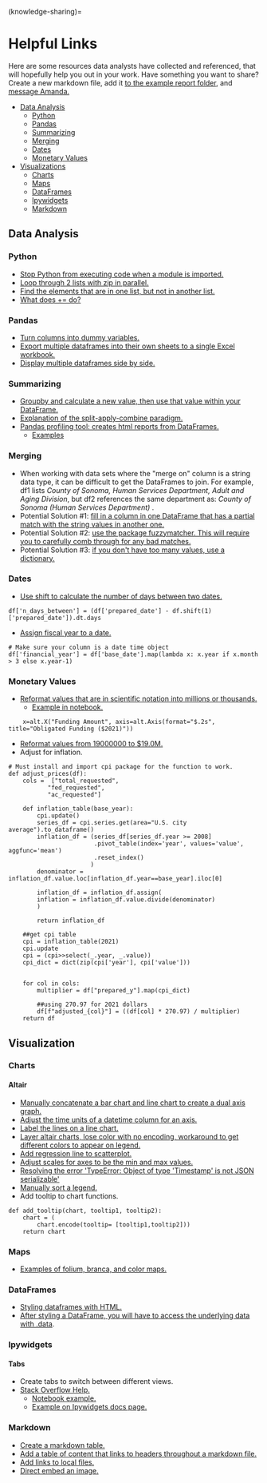 (knowledge-sharing)=
# Helpful Links
Here are some resources data analysts have collected and referenced, that will hopefully help you out in your work. Have something you want to share? Create a new markdown file, add it [to the example report folder](https://github.com/cal-itp/data-analyses/tree/main/example_report), and [message Amanda.](https://app.slack.com/client/T014965JTHA/C013N8GELLF/user_profile/U02PCTPSZ8A)

* [Data Analysis](#data-analysis)
    * [Python](#python)
    * [Pandas](#pandas)
    * [Summarizing](#summarizing)
    * [Merging](#merging)
    * [Dates](#dates)
    * [Monetary Values](#monetary-values)
* [Visualizations](#visualization)
    * [Charts](#charts)
    * [Maps](#maps)
    * [DataFrames](#dataframes)
    * [Ipywidgets](#ipywidgets)
    * [Markdown](#markdown)

## Data Analysis
### Python
* [Stop Python from executing code when a module is imported.](https://stackoverflow.com/questions/6523791/why-is-python-running-my-module-when-i-import-it-and-how-do-i-stop-it)
* [Loop through 2 lists with zip in parallel.](https://stackoverflow.com/questions/1663807/how-to-iterate-through-two-lists-in-parallel)
* [Find the elements that are in one list, but not in another list.](https://stackoverflow.com/questions/41125909/python-find-elements-in-one-list-that-are-not-in-the-other)
* [What does += do?](https://stackoverflow.com/questions/4841436/what-exactly-does-do)

### Pandas
* [Turn columns into dummy variables.](https://pandas.pydata.org/docs/reference/api/pandas.get_dummies.html)
* [Export multiple dataframes into their own sheets to a single Excel workbook.](https://xlsxwriter.readthedocs.io/example_pandas_multiple.html)
* [Display multiple dataframes side by side.](https://stackoverflow.com/questions/38783027/jupyter-notebook-display-two-pandas-tables-side-by-side)

### Summarizing
* [Groupby and calculate a new value, then use that value within your DataFrame.](https://stackoverflow.com/questions/35640364/python-pandas-max-value-in-a-group-as-a-new-column)
* [Explanation of the split-apply-combine paradigm.](https://stackoverflow.com/questions/30244952/how-do-i-create-a-new-column-from-the-output-of-pandas-groupby-sum)
* [Pandas profiling tool: creates html reports from DataFrames.](https://github.com/ydataai/pandas-profiling)
    * [Examples](https://pandas-profiling.ydata.ai/examples/master/census/census_report.html)

### Merging
* When working with data sets where the "merge on" column is a string data type, it can be difficult to get the DataFrames to join. For example, df1 lists <i>County of Sonoma, Human Services Department, Adult and Aging Division</i>, but df2 references the same department as: <i>County of Sonoma (Human Services Department) </i>.
 * Potential Solution #1: [fill in a column in one DataFrame that has a partial match with the string values in another one.](https://stackoverflow.com/questions/61811137/based-on-partial-string-match-fill-one-data-frame-column-from-another-dataframe)
* Potential Solution #2: [use the package fuzzymatcher. This will require you to carefully comb through for any bad matches.](https://pbpython.com/record-linking.html)
* Potential Solution #3: [if you don't have too many values, use a dictionary.](https://github.com/cal-itp/data-analyses/blob/main/drmt_grants/TIRCP_functions.py#:~:text=%23%23%23%20RECIPIENTS%20%23%23%23,%7D)

### Dates
* [Use shift to calculate the number of days between two dates.](https://towardsdatascience.com/all-the-pandas-shift-you-should-know-for-data-analysis-791c1692b5e)
```
df['n_days_between'] = (df['prepared_date'] - df.shift(1)['prepared_date']).dt.days
```
* [Assign fiscal year to a date.](https://stackoverflow.com/questions/59181855/get-the-financial-year-from-a-date-in-a-pandas-dataframe-and-add-as-new-column)
```
# Make sure your column is a date time object
df['financial_year'] = df['base_date'].map(lambda x: x.year if x.month > 3 else x.year-1)
```

### Monetary Values
* [Reformat values that are in scientific notation into millions or thousands.](https://github.com/d3/d3-format)
    * [Example in notebook.](https://github.com/cal-itp/data-analyses/blob/30de5cd2fed3a37e2c9cfb661929252ad76f6514/dla/e76_obligated_funds/_dla_utils.py#L221)
```
    x=alt.X("Funding Amount", axis=alt.Axis(format="$.2s", title="Obligated Funding ($2021)"))
```
* [Reformat values from 19000000 to $19.0M.](https://stackoverflow.com/questions/41271673/format-numbers-in-a-python-pandas-dataframe-as-currency-in-thousands-or-millions)
* Adjust for inflation.


```
# Must install and import cpi package for the function to work.
def adjust_prices(df):
    cols =  ["total_requested",
           "fed_requested",
           "ac_requested"]

    def inflation_table(base_year):
        cpi.update()
        series_df = cpi.series.get(area="U.S. city average").to_dataframe()
        inflation_df = (series_df[series_df.year >= 2008]
                        .pivot_table(index='year', values='value', aggfunc='mean')
                        .reset_index()
                       )
        denominator = inflation_df.value.loc[inflation_df.year==base_year].iloc[0]

        inflation_df = inflation_df.assign(
        inflation = inflation_df.value.divide(denominator)
        )

        return inflation_df

    ##get cpi table
    cpi = inflation_table(2021)
    cpi.update
    cpi = (cpi>>select(_.year, _.value))
    cpi_dict = dict(zip(cpi['year'], cpi['value']))


    for col in cols:
        multiplier = df["prepared_y"].map(cpi_dict)

        ##using 270.97 for 2021 dollars
        df[f"adjusted_{col}"] = ((df[col] * 270.97) / multiplier)
    return df
```

## Visualization
### Charts
#### Altair
* [Manually concatenate a bar chart and line chart to create a dual axis graph.](https://github.com/altair-viz/altair/issues/1934)
* [Adjust the time units of a datetime column for an axis.](https://altair-viz.github.io/user_guide/transform/timeunit.html)
* [Label the lines on a line chart.](https://stackoverflow.com/questions/61194028/adding-labels-at-end-of-line-chart-in-altair)
* [Layer altair charts, lose color with no encoding, workaround to get different colors to appear on legend.](altair-viz/altair#1099)
* [Add regression line to scatterplot.](https://stackoverflow.com/questions/61447422/quick-way-to-visualise-multiple-columns-in-altair-with-regression-lines)
* [Adjust scales for axes to be the min and max values.](https://stackoverflow.com/questions/62281179/how-to-adjust-scale-ranges-in-altair)
* [Resolving the error 'TypeError: Object of type 'Timestamp' is not JSON serializable'](https://github.com/altair-viz/altair/issues/1355)
* [Manually sort a legend.](https://github.com/cal-itp/data-analyses/blob/460e9fc8f4311e90d9c647e149a23a9e38035394/Agreement_Overlap/Visuals.ipynb)
* Add tooltip to chart functions.
```
def add_tooltip(chart, tooltip1, tooltip2):
    chart = (
        chart.encode(tooltip= [tooltip1,tooltip2]))
    return chart
```


### Maps
* [Examples of folium, branca, and color maps.](https://nbviewer.org/github/python-visualization/folium/blob/v0.2.0/examples/Colormaps.ipynb)

### DataFrames
* [Styling dataframes with HTML.](https://pandas.pydata.org/pandas-docs/stable/user_guide/style.html)
* [After styling a DataFrame, you will have to access the underlying data with .data](https://stackoverflow.com/questions/56647813/perform-operations-after-styling-in-a-dataframe).

### Ipywidgets
#### Tabs
* Create tabs to switch between different views.
* [Stack Overflow Help.](https://stackoverflow.com/questions/50842160/how-to-display-matplotlib-plots-in-a-jupyter-tab-widget)
    * [Notebook example.](https://github.com/cal-itp/data-analyses/blob/main/dla/e76_obligated_funds/charting_function_work.ipynb?short_path=1c01de9#L302333)
    * [Example on Ipywidgets docs page.](https://ipywidgets.readthedocs.io/en/latest/examples/Widget%20List.html#Tabs)

### Markdown
* [Create a markdown table.](https://www.pluralsight.com/guides/working-tables-github-markdown)
* [Add a table of content that links to headers throughout a markdown file.](https://stackoverflow.com/questions/2822089/how-to-link-to-part-of-the-same-document-in-markdown)
* [Add links to local files.](https://stackoverflow.com/questions/32563078/how-link-to-any-local-file-with-markdown-syntax?rq=1)
* [Direct embed an image.](https://datascienceparichay.com/article/insert-image-in-a-jupyter-notebook/)
```
